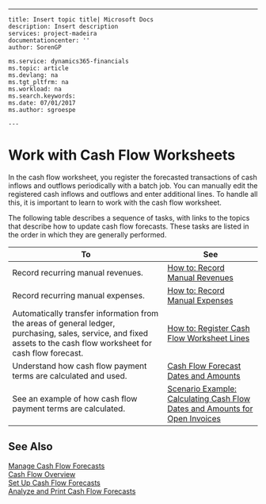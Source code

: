 ---
    title: Insert topic title| Microsoft Docs
    description: Insert description
    services: project-madeira
    documentationcenter: ''
    author: SorenGP

    ms.service: dynamics365-financials
    ms.topic: article
    ms.devlang: na
    ms.tgt_pltfrm: na
    ms.workload: na
    ms.search.keywords:
    ms.date: 07/01/2017
    ms.author: sgroespe

    ---
# Work with Cash Flow Worksheets
In the cash flow worksheet, you register the forecasted transactions of cash inflows and outflows periodically with a batch job. You can manually edit the registered cash inflows and outflows and enter additional lines. To handle all this, it is important to learn to work with the cash flow worksheet.  
  
 The following table describes a sequence of tasks, with links to the topics that describe how to update cash flow forecasts. These tasks are listed in the order in which they are generally performed.  
  
|To|See|  
|--------|---------|  
|Record recurring manual revenues.|[How to: Record Manual Revenues](../Finance/how-to-record-manual-revenues.md)|  
|Record recurring manual expenses.|[How to: Record Manual Expenses](../Finance/how-to-record-manual-expenses.md)|  
|Automatically transfer information from the areas of general ledger, purchasing, sales, service, and fixed assets to the cash flow worksheet for cash flow forecast.|[How to: Register Cash Flow Worksheet Lines](../Finance/how-to-register-cash-flow-worksheet-lines.md)|  
|Understand how cash flow payment terms are calculated and used.|[Cash Flow Forecast Dates and Amounts](../Finance/cash-flow-forecast-dates-and-amounts.md)|  
|See an example of how cash flow payment terms are calculated.|[Scenario Example: Calculating Cash Flow Dates and Amounts for Open Invoices](../Finance/scenario-example-calculating-cash-flow-dates-and-amounts-for-open-invoices.md)|  
  
## See Also  
 [Manage Cash Flow Forecasts](../Finance/manage-cash-flow-forecasts.md)   
 [Cash Flow Overview](../Finance/cash-flow-overview.md)   
 [Set Up Cash Flow Forecasts](../Finance/set-up-cash-flow-forecasts.md)   
 [Analyze and Print Cash Flow Forecasts](../Finance/analyze-and-print-cash-flow-forecasts.md)